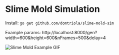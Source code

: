 # Slime Mold Simulation

Install: `go get github.com/domtriola/slime-mold-sim`

Example params: http://localhost:8000/gen?width=600&height=600&nFrames=500&delay=4

![Slime Mold Example GIF](./static/examples/nFrames400loopCount1000delay4sensorDegree45sensorDistance9width400height400.gif)
